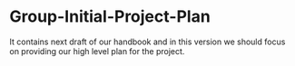 # Group-Initial-Project-Plan
It contains next draft of our handbook and in this version we should focus on providing our high level plan for the project. 
